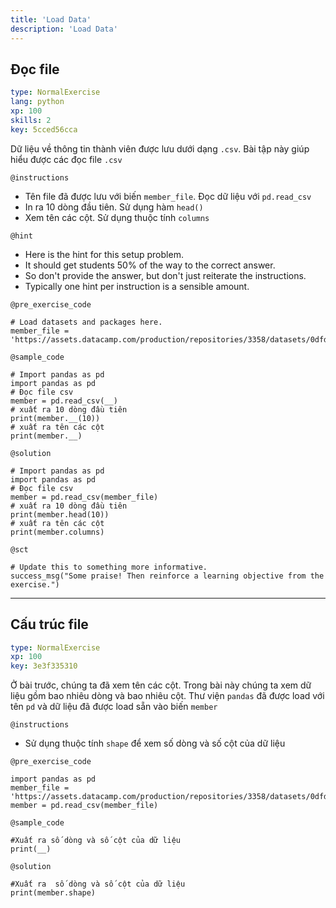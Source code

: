 ```yaml
---
title: 'Load Data'
description: 'Load Data'
---
```


## Đọc file

```yaml
type: NormalExercise 
lang: python
xp: 100 
skills: 2
key: 5cced56cca   
```


Dữ liệu về thông tin thành viên được lưu dưới dạng `.csv`.
Bài tập này giúp hiểu được các đọc file `.csv`


`@instructions`
- Tên file đã được lưu với biến `member_file`. Đọc dữ liệu với `pd.read_csv`
- In ra 10 dòng đầu tiên. Sử dụng hàm `head()`
- Xem tên các cột. Sử dụng thuộc tính `columns`

`@hint`
- Here is the hint for this setup problem. 
- It should get students 50% of the way to the correct answer.
- So don't provide the answer, but don't just reiterate the instructions.
- Typically one hint per instruction is a sensible amount.

`@pre_exercise_code`
```{python}
# Load datasets and packages here.
member_file = 'https://assets.datacamp.com/production/repositories/3358/datasets/0dfd9cf73134137fc9e7abcbdce4a3d8af269ae9/member.csv'
```
`@sample_code`
```{python}
# Import pandas as pd
import pandas as pd
# Đọc file csv
member = pd.read_csv(__)
# xuất ra 10 dòng đầu tiên
print(member.__(10))
# xuất ra tên các cột
print(member.__)
```
`@solution`
```{python}
# Import pandas as pd
import pandas as pd
# Đọc file csv
member = pd.read_csv(member_file)
# xuất ra 10 dòng đầu tiên
print(member.head(10))
# xuất ra tên các cột
print(member.columns)
```
`@sct`
```{python}
# Update this to something more informative.
success_msg("Some praise! Then reinforce a learning objective from the exercise.")
```
---

## Cấu trúc file

```yaml
type: NormalExercise 
xp: 100 
key: 3e3f335310   
```


Ở bài trước, chúng ta đã xem tên các cột.
Trong bài này chúng ta xem dữ liệu gồm bao nhiêu dòng và bao nhiêu cột.
Thư viện `pandas` đã được load với tên `pd` và dữ liệu đã được load sẵn vào biến `member`


`@instructions`
- Sử dụng thuộc tính `shape` để xem số dòng và số cột của dữ liệu

`@pre_exercise_code`
```{python}
import pandas as pd
member_file = 'https://assets.datacamp.com/production/repositories/3358/datasets/0dfd9cf73134137fc9e7abcbdce4a3d8af269ae9/member.csv'
member = pd.read_csv(member_file)
```
`@sample_code`
```{python}
#Xuất ra số dòng và số cột của dữ liệu
print(__)
```
`@solution`
```{python}
#Xuất ra  số dòng và số cột của dữ liệu
print(member.shape)
```